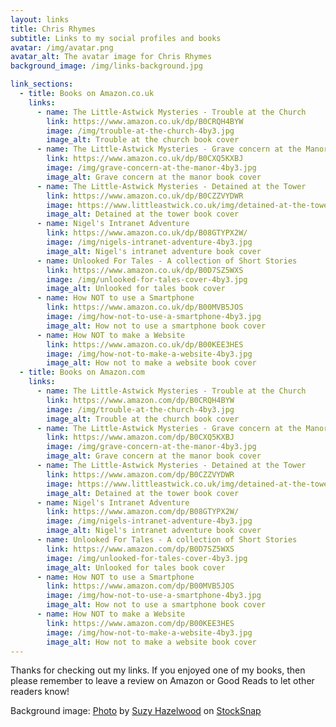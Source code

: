 ```yaml
---
layout: links
title: Chris Rhymes
subtitle: Links to my social profiles and books
avatar: /img/avatar.png
avatar_alt: The avatar image for Chris Rhymes
background_image: /img/links-background.jpg

link_sections:
  - title: Books on Amazon.co.uk
    links:
      - name: The Little-Astwick Mysteries - Trouble at the Church
        link: https://www.amazon.co.uk/dp/B0CRQH4BYW
        image: /img/trouble-at-the-church-4by3.jpg
        image_alt: Trouble at the church book cover
      - name: The Little-Astwick Mysteries - Grave concern at the Manor
        link: https://www.amazon.co.uk/dp/B0CXQ5KXBJ
        image: /img/grave-concern-at-the-manor-4by3.jpg
        image_alt: Grave concern at the manor book cover
      - name: The Little-Astwick Mysteries - Detained at the Tower
        link: https://www.amazon.co.uk/dp/B0CZZVYDWR
        image: https://www.littleastwick.co.uk/img/detained-at-the-tower-4by3-shadow.jpg
        image_alt: Detained at the tower book cover
      - name: Nigel's Intranet Adventure
        link: https://www.amazon.co.uk/dp/B08GTYPX2W/
        image: /img/nigels-intranet-adventure-4by3.jpg
        image_alt: Nigel's intranet adventure book cover
      - name: Unlooked For Tales - A collection of Short Stories
        link: https://www.amazon.co.uk/dp/B0D7SZ5WXS
        image: /img/unlooked-for-tales-cover-4by3.jpg
        image_alt: Unlooked for tales book cover
      - name: How NOT to use a Smartphone
        link: https://www.amazon.co.uk/dp/B00MVB5JOS
        image: /img/how-not-to-use-a-smartphone-4by3.jpg
        image_alt: How not to use a smartphone book cover
      - name: How NOT to make a Website
        link: https://www.amazon.co.uk/dp/B00KEE3HES
        image: /img/how-not-to-make-a-website-4by3.jpg
        image_alt: How not to make a website book cover
  - title: Books on Amazon.com
    links:
      - name: The Little-Astwick Mysteries - Trouble at the Church
        link: https://www.amazon.com/dp/B0CRQH4BYW
        image: /img/trouble-at-the-church-4by3.jpg
        image_alt: Trouble at the church book cover
      - name: The Little-Astwick Mysteries - Grave concern at the Manor
        link: https://www.amazon.com/dp/B0CXQ5KXBJ
        image: /img/grave-concern-at-the-manor-4by3.jpg
        image_alt: Grave concern at the manor book cover
      - name: The Little-Astwick Mysteries - Detained at the Tower
        link: https://www.amazon.com/dp/B0CZZVYDWR
        image: https://www.littleastwick.co.uk/img/detained-at-the-tower-4by3-shadow.jpg
        image_alt: Detained at the tower book cover
      - name: Nigel's Intranet Adventure
        link: https://www.amazon.com/dp/B08GTYPX2W/
        image: /img/nigels-intranet-adventure-4by3.jpg
        image_alt: Nigel's intranet adventure book cover
      - name: Unlooked For Tales - A collection of Short Stories
        link: https://www.amazon.com/dp/B0D7SZ5WXS
        image: /img/unlooked-for-tales-cover-4by3.jpg
        image_alt: Unlooked for tales book cover
      - name: How NOT to use a Smartphone
        link: https://www.amazon.com/dp/B00MVB5JOS
        image: /img/how-not-to-use-a-smartphone-4by3.jpg
        image_alt: How not to use a smartphone book cover
      - name: How NOT to make a Website
        link: https://www.amazon.com/dp/B00KEE3HES
        image: /img/how-not-to-make-a-website-4by3.jpg
        image_alt: How not to make a website book cover
---
```


Thanks for checking out my links. If you enjoyed one of my books, then please remember to leave a review on Amazon or Good Reads to let other readers know!

Background image: <a href="https://stocksnap.io/photo/books-library-GTWPBBTRRN">Photo</a> by <a href="https://stocksnap.io/author/suzyhazelwood">Suzy Hazelwood</a> on <a href="https://stocksnap.io">StockSnap</a>
